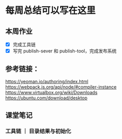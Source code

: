 # 每周总结可以写在这里
##  本周作业
- [x] 完成工具链
- [x] 写完 publish-sever 和 publish-tool，完成发布系统

## 参考链接：
https://yeoman.io/authoring/index.html
https://webpack.js.org/api/node/#compiler-instance
https://www.virtualbox.org/wiki/Downloads
https://ubuntu.com/download/desktop

## 课堂笔记

### 工具链 ｜ 目录结果与初始化
